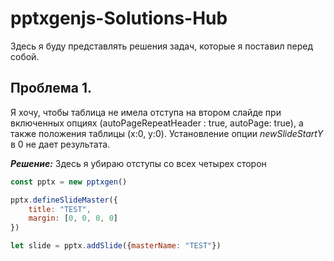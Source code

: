 # pptxgenjs-Solutions-Hub
Здесь  я буду представлять решения задач,  которые я поставил перед собой.

## Проблема 1. 
Я хочу, чтобы таблица не имела отступа на втором слайде при включенных опциях (autoPageRepeatHeader : true, autoPage: true), а также положения таблицы (x:0, y:0). Установление опции *newSlideStartY* в 0 не дает результата.

***Решение:***
Здесь я убираю отступы со всех четырех сторон
```js
const pptx = new pptxgen()

pptx.defineSlideMaster({
    title: "TEST",
    margin: [0, 0, 0, 0]
})

let slide = pptx.addSlide({masterName: "TEST"})
```
 
